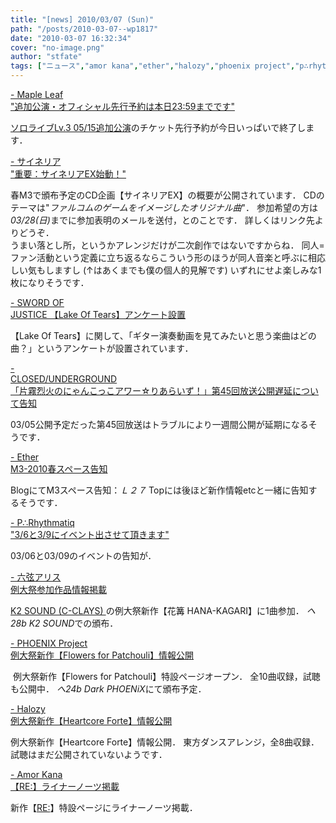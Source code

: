 ```yaml
---
title: "[news] 2010/03/07 (Sun)"
path: "/posts/2010-03-07--wp1817"
date: "2010-03-07 16:32:34"
cover: "no-image.png"
author: "stfate"
tags: ["ニュース","amor kana","ether","halozy","phoenix project","p∴rhythmatiq","sword of justice","サイネリア","六弦アリス","片霧烈火","霜月はるか"]
---
```


<style type="text/css">
<!--
p {white-space: pre-wrap};
-->
</style>

<a  href="http://shimotsukin.com/" target="_blank">- Maple Leaf "追加公演・オフィシャル先行予約は本日23:59までです"</a>
<div ><a href="http://shimotsukin.com/live/" target="_blank">ソロライブLv.3 05/15追加公演</a>のチケット先行予約が今日いっぱいで終了します．</div>

<a  href="http://cineraria-tfs.net/" target="_blank">- サイネリア "重要：サイネリアEX始動！"</a>
<div >春M3で頒布予定のCD企画【サイネリアEX】の概要が公開されています．
CDのテーマは"<em>ファルコムのゲームをイメージしたオリジナル曲</em>"．
参加希望の方は<em>03/28(日)</em>までに参加表明のメールを送付，とのことです．
詳しくはリンク先よりどうぞ．
<div >うまい落とし所，というかアレンジだけが二次創作ではないですからね．
同人=ファン活動という定義に立ち返るならこういう形のほうが同人音楽と呼ぶに相応しい気もしますし
(↑はあくまでも僕の個人的見解です)
いずれにせよ楽しみな1枚になりそうです．</div></div>

<a  href="http://www.soj.razor.jp/" target="_blank">- SWORD OF JUSTICE 【Lake Of Tears】アンケート設置</a>
<div >【Lake Of Tears】に関して、「ギター演奏動画を見てみたいと思う楽曲はどの曲？」というアンケートが設置されています．</div>

<a  href="http://www.nyanhour.com/" target="_blank">- CLOSED/UNDERGROUND 「片霧烈火のにゃんこっこアワー☆りあらいず！」第45回放送公開遅延について告知</a>
<div >03/05公開予定だった第45回放送はトラブルにより一週間公開が延期になるそうです．</div>

<a  href="http://ether02.abgo.jp/blog/" target="_blank">- Ether M3-2010春スペース告知</a>
<div >BlogにてM3スペース告知：<em>Ｌ２７</em>
Topには後ほど新作情報etcと一緒に告知するそうです．</div>

<a  href="http://prq.blog44.fc2.com/" target="_blank">- P∴Rhythmatiq "3/6と3/9にイベント出させて頂きます"</a>
<div >03/06と03/09のイベントの告知が．</div>

<a  href="http://www.rokugen.net/" target="_blank">- 六弦アリス 例大祭参加作品情報掲載</a>
<div ><a href="http://www.c-clays.com/" target="_blank">K2 SOUND (C-CLAYS) </a>の例大祭新作【花篝 HANA-KAGARI】に1曲参加．
<em>ヘ28b K2 SOUND</em>での頒布．</div>

<a  href="http://www.p-pr.info/" target="_blank">- PHOENIX Project 例大祭新作【Flowers for Patchouli】情報公開</a>
<div ><a href="http://www.p-pr.info/ffp/" target="_blank"><img src="http://www.p-pr.info/ffp/bn468_ffp.png" alt="" /></a>
例大祭新作【Flowers for Patchouli】特設ページオープン．
全10曲収録，試聴も公開中．
<em>へ24b Dark PHOENiX</em>にて頒布予定．</div>

<a  href="http://www.halozy.com/" target="_blank">- Halozy 例大祭新作【Heartcore Forte】情報公開</a>
<div >例大祭新作【Heartcore Forte】情報公開．
東方ダンスアレンジ，全8曲収録．試聴はまだ公開されていないようです．</div>

<a  href="http://amorkana.jp/" target="_blank">- Amor Kana 【RE:】ライナーノーツ掲載</a>
<div >新作【<a href="http://re.amorkana.jp/" target="_blank">RE:</a>】特設ページにライナーノーツ掲載．</div>